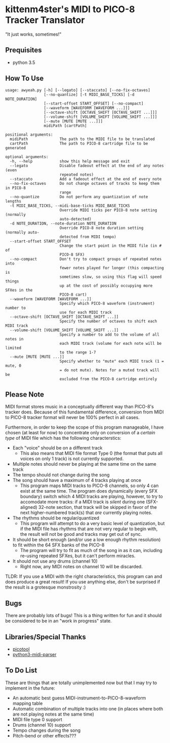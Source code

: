 # kittenm4ster's MIDI to PICO-8 Tracker Translator
"It just works, sometimes!"

## Prequisites
* python 3.5

## How To Use
    usage: awyeah.py [-h] [--legato] [--staccato] [--no-fix-octaves]
                     [--no-quantize] [-t MIDI_BASE_TICKS] [-d NOTE_DURATION]
                     [--start-offset START_OFFSET] [--no-compact]
                     [--waveform [WAVEFORM [WAVEFORM ...]]]
                     [--octave-shift [OCTAVE_SHIFT [OCTAVE_SHIFT ...]]]
                     [--volume-shift [VOLUME_SHIFT [VOLUME_SHIFT ...]]]
                     [--mute [MUTE [MUTE ...]]]
                     midiPath [cartPath]

    positional arguments:
      midiPath              The path to the MIDI file to be translated
      cartPath              The path to PICO-8 cartridge file to be generated

    optional arguments:
      -h, --help            show this help message and exit
      --legato              Disable fadeout effect at the end of any notes (even
                            repeated notes)
      --staccato            Add a fadeout effect at the end of every note
      --no-fix-octaves      Do not change octaves of tracks to keep them in PICO-8
                            range
      --no-quantize         Do not perform any quantization of note lengths
      -t MIDI_BASE_TICKS, --midi-base-ticks MIDI_BASE_TICKS
                            Override MIDI ticks per PICO-8 note setting (normally
                            auto-detected)
      -d NOTE_DURATION, --note-duration NOTE_DURATION
                            Override PICO-8 note duration setting (normally auto-
                            detected from MIDI tempo)
      --start-offset START_OFFSET
                            Change the start point in the MIDI file (in # of
                            PICO-8 SFX)
      --no-compact          Don't try to compact groups of repeated notes into
                            fewer notes played for longer (this compacting is
                            sometimes slow, so using this flag will speed things
                            up at the cost of possibly occupying more SFXes in the
                            PICO-8 cart)
      --waveform [WAVEFORM [WAVEFORM ...]]
                            Specify which PICO-8 waveform (instrument) number to
                            use for each MIDI track
      --octave-shift [OCTAVE_SHIFT [OCTAVE_SHIFT ...]]
                            Specify the number of octaves to shift each MIDI track
      --volume-shift [VOLUME_SHIFT [VOLUME_SHIFT ...]]
                            Specify a number to add to the volume of all notes in
                            each MIDI track (volume for each note will be limited
                            to the range 1-7
      --mute [MUTE [MUTE ...]]
                            Specify whether to "mute" each MIDI track (1 = mute, 0
                            = do not mute). Notes for a muted track will be
                            excluded from the PICO-8 cartridge entirely


## Please Note
MIDI format stores music in a conceptually different way than PICO-8's tracker
does.  Because of this fundamental difference, conversion from MIDI to PICO-8
tracker format will never be 100% perfect in all cases.

Furthermore, in order to keep the scope of this program manageable, I have
chosen (at least for now) to concentrate only on conversion of a *certain type*
of MIDI file which has the following characterstics:

* Each "voice" should be on a different track
  * This also means that MIDI file format Type 0 (the format that puts all
    voices on only 1 track) is not currently supported.
* Multiple notes should never be playing at the same time on the same track
* The tempo should not change during the song
* The song should have a maximum of 4 tracks playing at once
  * This program maps MIDI tracks to PICO-8 channels, so only 4 can exist at
    the same time.  The program does dynamically (every SFX boundary) switch
    which 4 MIDI tracks are playing, however, to try to accomodate more tracks:
    if a MIDI track is *silent* during one (SFX-aligned) 32-note section, that
    track will be skipped in favor of the next higher-numbered track(s) that
    *are* currently playing notes.
* The rhythms should be regular/quantized
  * This program will attempt to do a very basic level of quantization, but if
    the MIDI file has rhythms that are not very regular to begin with, the
    result will not be good and tracks may get out of sync.
* It should be short enough (and/or use a low enough rhythm resolution) to fit
  within the 64 SFX banks of the PICO-8
  * The program will try to fit as much of the song in as it can, including
    re-using repeated SFXes, but it can't perform miracles.
* It should not use any drums (channel 10)
  * Right now, any MIDI notes on channel 10 will be discarded. 

TLDR:
If you use a MIDI with the right characteristics, this program can and does
produce a great result!  If you use anything else, don't be surprised if the
result is a grotesque monstrosity :)

## Bugs
There are probably lots of bugs!  This is a thing written for fun and it should
be considered to be in an "work in progress" state.

## Libraries/Special Thanks
* [picotool](https://github.com/dansanderson/picotool)
* [python3-midi-parser](https://github.com/akionux/python3-midi-parser)

## To Do List
These are things that are totally unimplemented now but that I may try to
implement in the future:
* An automatic best guess MIDI-instrument-to-PICO-8-waveform mapping table
* Automatic combination of multiple tracks into one (in places where both are
  not playing notes at the same time)
* MIDI file type 0 support
* Drums (channel 10) support
* Tempo changes during the song
* Pitch-bend or other effects???
